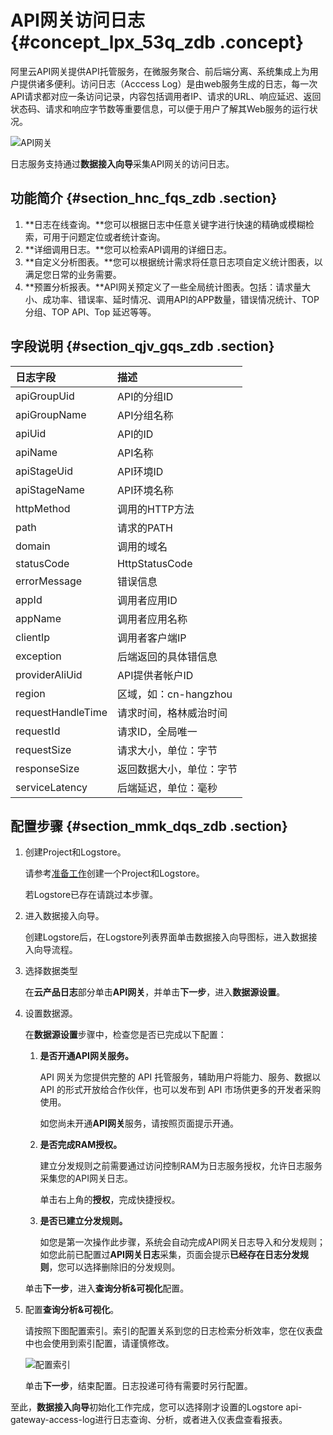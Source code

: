 # API网关访问日志 {#concept_lpx_53q_zdb .concept}

阿里云API网关提供API托管服务，在微服务聚合、前后端分离、系统集成上为用户提供诸多便利。访问日志（Acccess Log）是由web服务生成的日志，每一次API请求都对应一条访问记录，内容包括调用者IP、请求的URL、响应延迟、返回状态码、请求和响应字节数等重要信息，可以便于用户了解其Web服务的运行状况。

![](images/5402_zh-CN.png "API网关")

日志服务支持通过**数据接入向导**采集API网关的访问日志。

## 功能简介 {#section_hnc_fqs_zdb .section}

1.  **日志在线查询。**您可以根据日志中任意关键字进行快速的精确或模糊检索，可用于问题定位或者统计查询。
2.  **详细调用日志。**您可以检索API调用的详细日志。
3.  **自定义分析图表。**您可以根据统计需求将任意日志项自定义统计图表，以满足您日常的业务需要。
4.  **预置分析报表。**API网关预定义了一些全局统计图表。包括：请求量大小、成功率、错误率、延时情况、调用API的APP数量，错误情况统计、TOP 分组、TOP API、Top 延迟等等。

## 字段说明 {#section_qjv_gqs_zdb .section}

|日志字段|描述|
|:---|:-|
|apiGroupUid|API的分组ID|
|apiGroupName|API分组名称|
|apiUid|API的ID|
|apiName|API名称|
|apiStageUid|API环境ID|
|apiStageName|API环境名称|
|httpMethod|调用的HTTP方法|
|path|请求的PATH|
|domain|调用的域名|
|statusCode|HttpStatusCode|
|errorMessage|错误信息|
|appId|调用者应用ID|
|appName|调用者应用名称|
|clientIp|调用者客户端IP|
|exception|后端返回的具体错信息|
|providerAliUid|API提供者帐户ID|
|region|区域，如：cn-hangzhou|
|requestHandleTime|请求时间，格林威治时间|
|requestId|请求ID，全局唯一|
|requestSize|请求大小，单位：字节|
|responseSize|返回数据大小，单位：字节|
|serviceLatency|后端延迟，单位：毫秒|

## 配置步骤 {#section_mmk_dqs_zdb .section}

1.  创建Project和Logstore。

    请参考[准备工作](intl.zh-CN/用户指南/准备工作.md)创建一个Project和Logstore。

    若Logstore已存在请跳过本步骤。

2.  进入数据接入向导。

    创建Logstore后，在Logstore列表界面单击数据接入向导图标，进入数据接入向导流程。

3.  选择数据类型

    在**云产品日志**部分单击**API网关**，并单击**下一步**，进入**数据源设置**。

4.  设置数据源。

    在**数据源设置**步骤中，检查您是否已完成以下配置：

    1.  **是否开通API网关服务。**

        API 网关为您提供完整的 API 托管服务，辅助用户将能力、服务、数据以 API 的形式开放给合作伙伴，也可以发布到 API 市场供更多的开发者采购使用。

        如您尚未开通**API网关**服务，请按照页面提示开通。

    2.  **是否完成RAM授权。**

        建立分发规则之前需要通过访问控制RAM为日志服务授权，允许日志服务采集您的API网关日志。

        单击右上角的**授权**，完成快捷授权。

    3.  **是否已建立分发规则。**

        如您是第一次操作此步骤，系统会自动完成API网关日志导入和分发规则；如您此前已配置过**API网关日志**采集，页面会提示**已经存在日志分发规则**，您可以选择删除旧的分发规则。

    单击**下一步**，进入**查询分析&可视化**配置。

5.  配置**查询分析&可视化**。

    请按照下图配置索引。索引的配置关系到您的日志检索分析效率，您在仪表盘中也会使用到索引配置，请谨慎修改。

    ![](images/5403_zh-CN.png "配置索引")

    单击**下一步**，结束配置。日志投递可待有需要时另行配置。


至此，**数据接入向导**初始化工作完成，您可以选择刚才设置的Logstore api-gateway-access-log进行日志查询、分析，或者进入仪表盘查看报表。

